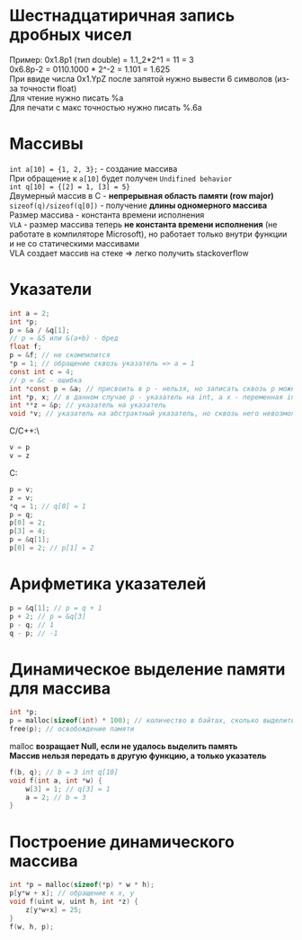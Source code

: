 # Шестнадцатиричная запись дробных чисел

Пример: 0x1.8p1 (тип double) = 1.1_2*2^1 = 11 = 3\
0x6.8p-2 = 0110.1000 * 2^-2 = 1.101 = 1.625\
При ввиде числа 0x1.YpZ после запятой нужно вывести 6 символов (из-за точности float)\
Для чтение нужно писать %a\
Для печати с макс точностью нужно писать %.6a

# Массивы

`int a[10] = {1, 2, 3};` - создание массива\
При обращение к `a[10]` будет получен `Undifined behavior`\
`int q[10] = {[2] = 1, [3] = 5}`\
Двумерный массив в C - **непрерывная область памяти (row major)**\
`sizeof(q)/sizeof(q[0])` - получение **длины одномерного массива**\
Размер массива - константа времени исполнения\
`VLA` - размер массива теперь **не константа времени исполнения** (не работате в компиляторе Microsoft), но работает только внутри функции и не со статическими массивами\
VLA создает массив на стеке => легко получить stackoverflow

# Указатели

``` C
int a = 2;
int *p;
p = &a / &q[1];
// p = &5 или &(a+b) - бред
float f;
p = &f; // не скомпилится
*p = 1; // обращение сквозь указатель => a = 1
const int c = 4;
// p = &c - ошибка
int *const p = &a; // присвоить в p - нельзя, но записать сквозь p можно
int *p, x; // в данном случае p - указатель на int, а x - переменная int
int **z = &p; // указатель на указатель
void *v; // указатель на абстрактный указатель, но сквозь него невозможно обратиться
```
С/С++:\
``` C
v = p
v = z
```
C:
``` C
p = v;
z = v;
*q = 1; // q[0] = 1
p = q;
p[0] = 2;
p[3] = 4;
p = &q[1];
p[0] = 2; // p[1] = 2
```

# Арифметика указателей
``` C
p = &q[1]; // p = q + 1
p + 2; // p = &q[3]
p - q; // 1
q - p; // -1
```

# Динамическое выделение памяти для массива

``` C
int *p;
p = malloc(sizeof(int) * 100); // количество в байтах, сколько выделить памяти
free(p); // освобождение памяти
```
malloc **возращает Null, если не удалось выделить память**\
**Массив нельзя передать в другую функцию, а только указатель**
``` C
f(b, q); // b = 3 int q[10]
void f(int a, int *w) {
	w[3] = 1; // q[3] = 1
	a = 2; // b = 3
}
```
# Построение динамического массива

``` C
int *p = malloc(sizeof(*p) * w * h);
p[y*w + x]; // обращение к x, y
void f(uint w, uint h, int *z) {
	z[y*w+x] = 25;
}
f(w, h, p);
```
